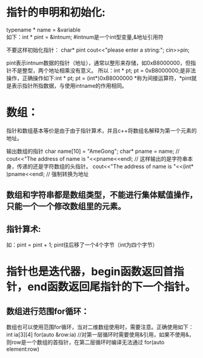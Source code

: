 # 指针的申明和初始化:
typename * name = &variable   
如下：int * pint = &intnum; #intnum是一个int型变量,&地址引用符

不要这样初始化指针：
char* pint
cout<<"please enter a string:";
cin>>pin;

pint表示intnum数据的指针（地址），通常以整形来存储，如0xB8000000，但指针不是整型，两个地址相乘没有意义。
所以：int * pt; pt = 0xB8000000;是非法操作，正确操作如下:int * pt; pt = (int*)0xB8000000
*称为间接运算符，*pint就是表示指针所指数据，与使用intname的作用相同。

# 数组：
指针和数组基本等价是由于由于指针算术，并且c++将数组名解释为第一个元素的地址。

输出数组的指针
char name[10] = "AmeGong";
char* pname = name;
// cout<<"The address of name is "<<pname<<endl; // 这样输出的是字符串本身，传递的还是字符数组的头指针。
cout<<"The address of name is "<<(int* )pname<<endl; // 强制转换为地址

## 数组和字符串都是数组类型，不能进行集体赋值操作，只能一个一个修改数组里的元素。

## 指针算术:
如：pint = pint + 1;
pint往后移了一个4个字节（int为四个字节）

# 指针也是迭代器，begin函数返回首指针，end函数返回尾指针的下一个指针。

## 数组进行范围for循环：
数组也可以使用范围for循环，当对二维数组使用时，需要注意。正确使用如下：
int ia[3][4]
for(auto &row:ia) //对第一层循环时需要使用&引用，如果不使用&，则row是一个数组的首指针，在第二层循环时编译无法通过
  for(auto element:row)
